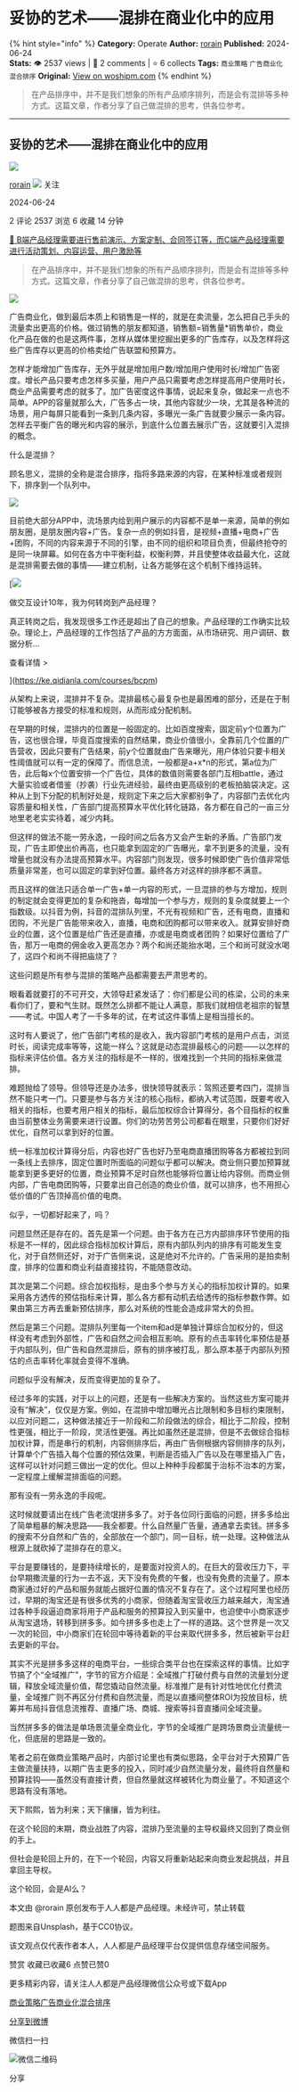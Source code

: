 # 妥协的艺术——混排在商业化中的应用
{% hint style="info" %}
**Category:** Operate
**Author:** [rorain](https://www.woshipm.com/u/53207)
**Published:** 2024-06-24  
**Stats:** 👁️ 2537 views | 💬 2 comments | ⭐ 6 collects
**Tags:** `商业策略` `广告商业化` `混合排序`
**Original:** [View on woshipm.com](https://www.woshipm.com/operate/6073131.html)
{% endhint %}
> 在产品排序中，并不是我们想象的所有产品顺序排列，而是会有混排等多种方式。这篇文章，作者分享了自己做混排的思考，供各位参考。

---

## 妥协的艺术——混排在商业化中的应用

[![](https://image.woshipm.com/wp-files/2015/10/QQ截图20151006085848.png!/both/72x72)](https://www.woshipm.com/u/53207)

[rorain](https://www.woshipm.com/u/53207) ![](https://static.woshipm.com/tag/1101_1@2x.png) 关注

2024-06-24

2 评论 2537 浏览 6 收藏 14 分钟

[🔗 B端产品经理需要进行售前演示、方案定制、合同签订等，而C端产品经理需要进行活动策划、内容运营、用户激励等](https://ke.qidianla.com/courses/bcpm)

> 在产品排序中，并不是我们想象的所有产品顺序排列，而是会有混排等多种方式。这篇文章，作者分享了自己做混排的思考，供各位参考。

![](https://image.woshipm.com/2023/04/13/0aefb984-d9ef-11ed-a8b0-00163e0b5ff3.jpg)

广告商业化，做到最后本质上和销售是一样的，就是在卖流量，怎么把自己手头的流量卖出更高的价格。做过销售的朋友都知道，销售额=销售量\*销售单价，商业化产品在做的也是这两件事，怎样从媒体里挖掘出更多的广告库存，以及怎样将这些广告库存以更高的价格卖给广告联盟和预算方。

怎样才能增加广告库存，无外乎就是增加用户数/增加用户使用时长/增加广告密度。增长产品只要考虑怎样多买量，用户产品只需要考虑怎样提高用户使用时长，商业产品需要考虑的就多了。加广告密度这件事情，说起来复杂，做起来一点也不简单。APP的容量就那么大，广告多占一块，其他内容就少一块，尤其是各种流的场景，用户每屏只能看到一条到几条内容，多曝光一条广告就要少展示一条内容。怎样去平衡广告的曝光和内容的展示，到底什么位置去展示广告，这就要引入混排的概念。

什么是混排？

顾名思义，混排的全称是混合排序，指将多路来源的内容，在某种标准或者规则下，排序到一个队列中。

![](https://image.woshipm.com/2024/06/24/5ab92b36-3190-11ef-b6bd-00163e0b5ff3.png)

目前绝大部分APP中，流场景内给到用户展示的内容都不是单一来源，简单的例如朋友圈，是朋友圈内容+广告。复杂一点的例如抖音，是视频+直播+电商+广告+团购，不同的内容来源于不同的引擎，由不同的组织和项目负责，但最终抢夺的是同一块屏幕。如何在各方中平衡利益，权衡利弊，并且使整体收益最大化，这就是混排需要去做的事情——建立机制，让各方能够在这个机制下维持运转。

[![](https://image.woshipm.com/2023/08/02/769bf6f4-30e6-11ee-b3cb-00163e0b5ff3.png)

做交互设计10年，我为何转岗到产品经理？

真正转岗之后，我发现很多工作还是超出了自己的想象。产品经理的工作确实比较杂。理论上，产品经理的工作包括了产品的方方面面，从市场研究、用户调研、数据分析...

查看详情 >

](https://ke.qidianla.com/courses/bcpm)

从架构上来说，混排并不复杂。混排最核心最复杂也是最困难的部分，还是在于制订能够被各方接受的标准和规则，从而形成分配机制。

在早期的时候，混排内的位置是一般固定的。比如百度搜索，固定前y个位置为广告，这也很合理，毕竟百度搜索的自然结果，商业价值很小，全靠前几个位置的广告营收，因此只要有广告结果，前y个位置就由广告来曝光，用户体验只要卡相关性阈值就可以有一定的保障了。而信息流，一般都是a+x\*n的形式，第a位为广告，此后每x个位置安排一个广告位，具体的数值则需要各部门互相battle，通过大量实验或者借鉴（抄袭）行业先进经验，最终由更高级别的老板拍脑袋决定。这种从上到下分配的机制好处是，规则定下来之后大家都别争了，内容部门去优化内容质量和相关性，广告部门提高预算水平优化转化链路，各方都在自己的一亩三分地里老老实实待着，减少内耗。

但这样的做法不能一劳永逸，一段时间之后各方又会产生新的矛盾。广告部门发现，广告主即使出价再高，也只能拿到固定的广告曝光，拿不到更多的流量，没有增量也就没有办法提高预算水平。内容部门则发现，很多时候即使广告价值非常低质量非常差，也可以固定的拿到好位置。最终各方对这样的排序都不满意。

而且这样的做法只适合单一广告+单一内容的形式，一旦混排的参与方增加，规则的制定就会变得更加的复杂和拖沓，每增加一个参与方，规则的复杂度就要上一个指数级。以抖音为例，抖音的混排队列里，不光有视频和广告，还有电商，直播和团购，不光是广告能带来收入，直播，电商和团购都可以带来收入。就算安排好商业的位置，这个位置是给广告还是直播，亦或是电商或者团购？如果好位置给了广告，那万一电商的佣金收入更高怎办？两个和尚还能抬水喝，三个和尚可就没水喝了，这四个和尚不得把庙烧了？

这些问题是所有参与混排的策略产品都需要去严肃思考的。

眼看着就要打的不可开交，大领导赶紧发话了：你们都是公司的栋梁，公司的未来看你们了，要和气生财。既然怎么排都不能让人满意，那我们就相信老祖宗的智慧——考试。中国人考了一千多年的试，在考试这件事情上是相当擅长的。

这时有人要说了，他广告部门考核的是收入，我内容部门考核的是用户点击，浏览时长，阅读完成率等等，这能一样么？这就是动态混排最核心的问题——以怎样的指标来评估价值。各方关注的指标是不一样的，很难找到一个共同的指标来做混排。

难题抛给了领导。但领导还是办法多，很快领导就表示：驾照还要考四门，混排当然不能只考一门。只要是参与各方关注的核心指标，都纳入考试范围，既要考收入相关的指标，也要考用户相关的指标，最后加权综合计算得分，各个目指标的权重由当前整体业务需要来进行设置。你们的功劳苦劳公司都看在眼里，只要你们好好优化，自然可以拿到好的位置。

统一标准加权计算得分后，内容也好广告也好乃至电商直播团购等各方都被拉到同一条线上去排序，固定位置时所面临的问题似乎都可以解决。商业侧只要加预算就能拿到更多更好的位置，商业预算不足时自然也能够将位置让给内容侧。而商业侧内部，广告电商团购等，只要拿出自己创造的商业价值，就可以排序，也不用担心低价值的广告顶掉高价值的电商。

似乎，一切都好起来了，吗？

问题显然还是存在的。首先是第一个问题。由于各方在己方内部排序环节使用的指标是不一样的，因此综合指标加权计算后，原有内部队列内的排序有可能发生变化，对于自然侧还好，对于广告侧来说，这是绝对不允许的。广告采用的是拍卖制度，排序的位置和商业利益直接挂钩，不能随意改动。

其次是第二个问题。综合加权指标，是由多个参与方关心的指标加权计算的。如果采用各方透传的预估指标来计算，那么各方都有动机去给透传的指标参数作弊。如果由第三方再去重新预估排序，那么对系统的性能会造成非常大的负担。

然后是第三个问题。混排队列里每一个item和ad是单独计算综合加权分的，但这样没有考虑到外部性，广告和自然之间会相互影响。原有的点击率转化率预估是基于内部队列，但广告和自然混排后，原有的排序被打乱，那么原本基于内部队列预估的点击率转化率就会变得不准确。

问题似乎没有解决，反而变得更加的复杂了。

经过多年的实践，对于以上的问题，还是有一些解决方案的。当然这些方案可能并没有“解决”，仅仅是方案。例如，在混排中增加曝光占比限制和多目标约束限制，以应对问题二，这种做法接近于一阶段和二阶段做法的综合，相比于二阶段，控制性更强，相比于一阶段，灵活性更强。再比如虽然还是混排，但是不去做综合指标加权计算，而是串行的机制，内容侧排序后，再由广告侧根据内容侧排序的队列，计算单个广告插入每个位置的预估效果，判断是否插入广告以及在哪里插入广告，这样可以针对问题三做出一定的优化。但以上种种手段都属于治标不治本的方案，一定程度上缓解混排面临的问题。

那有没有一劳永逸的手段呢。

这时候就要请出在线广告老流氓拼多多了。对于各位同行面临的问题，拼多多给出了简单粗暴的解决思路——我全都要。什么自然量广告量，通通拿去卖钱。拼多多的搜索不分自然和广告的，全部放在一个部门，同一目标，统一处理。这种做法从根源上就砍掉了混排存在的意义。

平台是要赚钱的，是要持续增长的，是要面对投资人的。在巨大的营收压力下，平台早期撒流量的行为一去不返，天下没有免费的午餐，也没有免费的流量了。原本商家通过好的产品和服务就能占据好位置的情况不复存在了。这个过程阿里也经历过，早期的淘宝还是有很多优秀的小商家，但随着淘宝营收压力越来越大，淘宝通过各种手段逼迫商家将用于产品和服务的预算投入到买量中，也迫使中小商家逐步从淘宝退场，转移到拼多多。如今拼多多也走上了一样的道路。这个世界是一次又一次的轮回，中小商家们在轮回中等待着新的平台来取代拼多多，然后被新平台赶去更新的平台。

其实不光是拼多多这样的电商平台，一些综合类平台也在探索这样的事情。比如字节搞了个“全域推广”，字节的官方介绍是：全域推广打破付费与自然的流量划分逻辑，释放全域流量价值，帮您撬动自然流量。标准推广是有针对性地优化付费流量，全域推广则不再区分付费和自然流量，而是以直播间整体ROI为投放目标，统筹并布局抖音信息流推荐、直播广场、商城、搜索等抖音直播间全域流量。

当然拼多多的做法是单场景流量全商业化，字节的全域推广是跨场景商业流量统一化，但底层的思路是一致的。

笔者之前在做商业策略产品时，内部讨论里也有类似思路，全平台对于大预算广告主做流量扶持，以期广告主更多的投入，同时减少自然流量分发，最终将自然量和预算挂钩——虽然没有直接计费，但自然量就这样被转化为商业量了。不知道这个思路有没有落地。

天下熙熙，皆为利来；天下攘攘，皆为利往。

在这个轮回的末期，商业战胜了内容，混排乃至流量的主导权最终又回到了商业侧的手上。

但社会是轮回上升的，在下一个轮回，内容又将重新站起来向商业发起挑战，并且拿回主导权。

这个轮回，会是AI么？

本文由 @rorain 原创发布于人人都是产品经理。未经许可，禁止转载

题图来自Unsplash，基于CC0协议。

该文观点仅代表作者本人，人人都是产品经理平台仅提供信息存储空间服务。

赞赏 收藏已收藏6 点赞已赞0

更多精彩内容，请关注人人都是产品经理微信公众号或下载App

[商业策略](https://www.woshipm.com/tag/%e5%95%86%e4%b8%9a%e7%ad%96%e7%95%a5)[广告商业化](https://www.woshipm.com/tag/%e5%b9%bf%e5%91%8a%e5%95%86%e4%b8%9a%e5%8c%96)[混合排序](https://www.woshipm.com/tag/%e6%b7%b7%e5%90%88%e6%8e%92%e5%ba%8f)

[分享到微博](https://service.weibo.com/share/share.php?appkey=2775287854&title=妥协的艺术——混排在商业化中的应用&url=https://www.woshipm.com/operate/6073131.html&pic=https://image.woshipm.com/2023/04/13/0aefb984-d9ef-11ed-a8b0-00163e0b5ff3.jpg)

微信扫一扫

![微信二维码](https://api.pwmqr.com/qrcode/create/?url=https://www.woshipm.com/operate/6073131.html)

分享